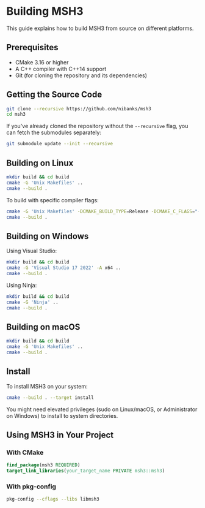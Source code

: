 # Building MSH3

This guide explains how to build MSH3 from source on different platforms.

## Prerequisites

- CMake 3.16 or higher
- A C++ compiler with C++14 support
- Git (for cloning the repository and its dependencies)

## Getting the Source Code

```bash
git clone --recursive https://github.com/nibanks/msh3
cd msh3
```

If you've already cloned the repository without the `--recursive` flag, you can fetch the submodules separately:

```bash
git submodule update --init --recursive
```

## Building on Linux

```bash
mkdir build && cd build
cmake -G 'Unix Makefiles' ..
cmake --build .
```

To build with specific compiler flags:

```bash
cmake -G 'Unix Makefiles' -DCMAKE_BUILD_TYPE=Release -DCMAKE_C_FLAGS="-O3" -DCMAKE_CXX_FLAGS="-O3" ..
cmake --build .
```

## Building on Windows

Using Visual Studio:

```bash
mkdir build && cd build
cmake -G 'Visual Studio 17 2022' -A x64 ..
cmake --build .
```

Using Ninja:

```bash
mkdir build && cd build
cmake -G 'Ninja' ..
cmake --build .
```

## Building on macOS

```bash
mkdir build && cd build
cmake -G 'Unix Makefiles' ..
cmake --build .
```

## Install

To install MSH3 on your system:

```bash
cmake --build . --target install
```

You might need elevated privileges (sudo on Linux/macOS, or Administrator on Windows) to install to system directories.

## Using MSH3 in Your Project

### With CMake

```cmake
find_package(msh3 REQUIRED)
target_link_libraries(your_target_name PRIVATE msh3::msh3)
```

### With pkg-config

```bash
pkg-config --cflags --libs libmsh3
```
